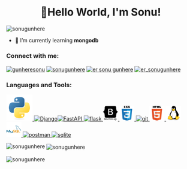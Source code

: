 
<h1 align="center">👋Hello World, I'm Sonu!</h1>

<p align="left"> <img src="https://komarev.com/ghpvc/?username=sonugunhere&label=Profile%20views&color=0e75b6&style=flat" alt="sonugunhere" /></p>

- 🌱 I’m currently learning **mongodb**

<h3 align="left">Connect with me:</h3>
<p align="left">
<a href="https://twitter.com/gunheresonu" target="blank"><img align="center" src="https://raw.githubusercontent.com/rahuldkjain/github-profile-readme-generator/master/src/images/icons/Social/twitter.svg" alt="gunheresonu" height="30" width="40" /></a>
<a href="https://linkedin.com/in/sonugunhere" target="blank"><img align="center" src="https://raw.githubusercontent.com/rahuldkjain/github-profile-readme-generator/master/src/images/icons/Social/linked-in-alt.svg" alt="sonugunhere" height="30" width="40" /></a>
<a href="https://fb.com/er sonu gunhere" target="blank"><img align="center" src="https://raw.githubusercontent.com/rahuldkjain/github-profile-readme-generator/master/src/images/icons/Social/facebook.svg" alt="er sonu gunhere" height="30" width="40" /></a>
<a href="https://instagram.com/__ersonu__.py" target="blank"><img align="center" src="https://raw.githubusercontent.com/rahuldkjain/github-profile-readme-generator/master/src/images/icons/Social/instagram.svg" alt="er_sonugunhere" height="30" width="40" /></a>
</p>

<h3 align="left">Languages and Tools:</h3>

<p align="left"><a href="https://www.python.org" target="_blank" rel="noreferrer"> <img src="https://raw.githubusercontent.com/devicons/devicon/master/icons/python/python-original.svg" alt="python" width="70"/> </a>
<a href="https://www.djangoproject.com/" target="_blank"><img src="https://www.djangoproject.com/m/img/logos/django-logo-positive.png" alt="Django" width="120"/></a><a href="https://fastapi.tiangolo.com/" target="_blank"><img src="https://fastapi.tiangolo.com/img/logo-margin/logo-teal.png" alt="FastAPI" width="150"/></a><a href="https://flask.palletsprojects.com/" target="_blank" rel="noreferrer"> <img src="https://www.vectorlogo.zone/logos/pocoo_flask/pocoo_flask-icon.svg" alt="flask" width="70"/> <a href="https://getbootstrap.com" target="_blank" rel="noreferrer"> <img src="https://raw.githubusercontent.com/devicons/devicon/master/icons/bootstrap/bootstrap-plain-wordmark.svg" alt="bootstrap" width="40" height="40"/> </a> <a href="https://www.w3schools.com/css/" target="_blank" rel="noreferrer"> <img src="https://raw.githubusercontent.com/devicons/devicon/master/icons/css3/css3-original-wordmark.svg" alt="css3" width="40" height="40"/> </a>
</a> <a href="https://git-scm.com/" target="_blank" rel="noreferrer"> <img src="https://www.vectorlogo.zone/logos/git-scm/git-scm-icon.svg" alt="git" width="40" height="40"/> </a> <a href="https://www.w3.org/html/" target="_blank" rel="noreferrer"> <img src="https://raw.githubusercontent.com/devicons/devicon/master/icons/html5/html5-original-wordmark.svg" alt="html5" width="40" height="40"/> </a> 
  <a href="https://www.linux.org/" target="_blank" rel="noreferrer"> <img src="https://raw.githubusercontent.com/devicons/devicon/master/icons/linux/linux-original.svg" alt="linux" width="40" height="40"/> </a> <a href="https://www.mysql.com/" target="_blank" rel="noreferrer"> <img src="https://raw.githubusercontent.com/devicons/devicon/master/icons/mysql/mysql-original-wordmark.svg" alt="mysql" width="40" height="40"/> </a> 
  <a href="https://postman.com" target="_blank" rel="noreferrer"> <img src="https://www.vectorlogo.zone/logos/getpostman/getpostman-icon.svg" alt="postman" width="40" height="40"/> </a> 
  <a href="https://www.sqlite.org/" target="_blank" rel="noreferrer"> <img src="https://www.vectorlogo.zone/logos/sqlite/sqlite-icon.svg" alt="sqlite" width="40" height="40"/> </a> </p>

<p>
  <img align="left" src="https://github-readme-stats.vercel.app/api/top-langs?username=sonugunhere&show_icons=true&locale=en&layout=compact" alt="sonugunhere" />
</p>

<p>&nbsp;<img align="center" src="https://github-readme-stats.vercel.app/api?username=sonugunhere&show_icons=true&locale=en" alt="sonugunhere" /></p>

<p><img align="center" src="https://github-readme-streak-stats.herokuapp.com/?user=sonugunhere&" alt="sonugunhere" /></p>
